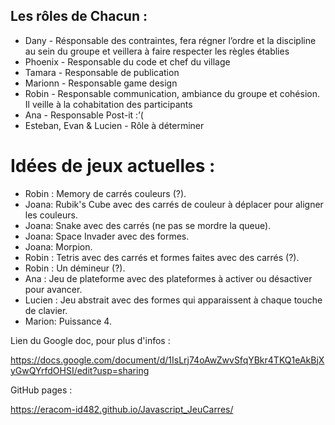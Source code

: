 ## Les rôles de Chacun :

- Dany - Résponsable des contraintes, fera régner l’ordre et la discipline au sein du groupe et veillera à faire respecter les règles établies
- Phoenix - Responsable du code et chef du village
- Tamara - Responsable de publication
- Marionn - Responsable game design
- Robin - Responsable communication, ambiance du groupe et cohésion. Il veille à la cohabitation des participants
- Ana - Responsable Post-it :’(
- Esteban, Evan & Lucien - Rôle à déterminer


# Idées de jeux actuelles :

- Robin : Memory de carrés couleurs (?).
- Joana: Rubik's Cube avec des carrés de couleur à déplacer pour aligner les couleurs.
- Joana: Snake avec des carrés (ne pas se mordre la queue).
- Joana: Space Invader avec des formes.
- Joana: Morpion.
- Robin : Tetris avec des carrés et formes faites avec des carrés (?).
- Robin : Un démineur (?).
- Ana : Jeu de plateforme avec des plateformes à activer ou désactiver pour avancer.
- Lucien : Jeu abstrait avec des formes qui apparaissent à chaque touche de clavier.
- Marion: Puissance 4.


Lien du Google doc, pour plus d'infos :

https://docs.google.com/document/d/1IsLrj74oAwZwvSfqYBkr4TKQ1eAkBjXyGwQYrfdOHSI/edit?usp=sharing


GitHub pages :

https://eracom-id482.github.io/Javascript_JeuCarres/
